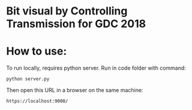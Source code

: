 # Bit visual by Controlling Transmission for GDC 2018 

# How to use:

To run locally, requires python server. 
Run in code folder with command:

    python server.py

Then open this URL in a browser on the same machine:

    https://localhost:9000/

